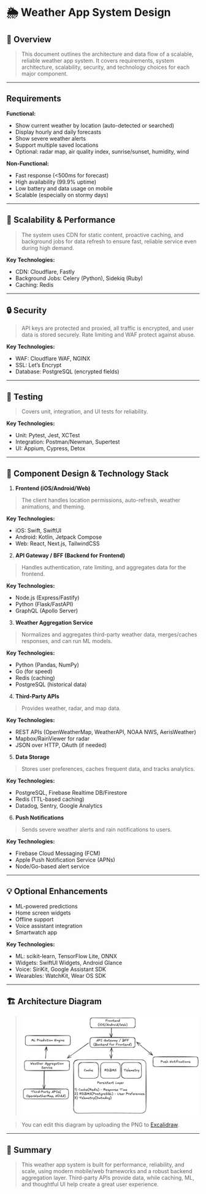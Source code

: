 # 🌦️ Weather App System Design

## 🧠 Overview

> This document outlines the architecture and data flow of a scalable, reliable weather app system. It covers requirements, system architecture, scalability, security, and technology choices for each major component.

---

## Requirements

**Functional:**
- Show current weather by location (auto-detected or searched)
- Display hourly and daily forecasts
- Show severe weather alerts
- Support multiple saved locations
- Optional: radar map, air quality index, sunrise/sunset, humidity, wind

**Non-Functional:**
- Fast response (<500ms for forecast)
- High availability (99.9% uptime)
- Low battery and data usage on mobile
- Scalable (especially on stormy days)

---

## 🚀 Scalability & Performance

> The system uses CDN for static content, proactive caching, and background jobs for data refresh to ensure fast, reliable service even during high demand.

**Key Technologies:**
- CDN: Cloudflare, Fastly
- Background Jobs: Celery (Python), Sidekiq (Ruby)
- Caching: Redis

---

## 🔒 Security

> API keys are protected and proxied, all traffic is encrypted, and user data is stored securely. Rate limiting and WAF protect against abuse.

**Key Technologies:**
- WAF: Cloudflare WAF, NGINX
- SSL: Let’s Encrypt
- Database: PostgreSQL (encrypted fields)

---

## 🧪 Testing

> Covers unit, integration, and UI tests for reliability.

**Key Technologies:**
- Unit: Pytest, Jest, XCTest
- Integration: Postman/Newman, Supertest
- UI: Appium, Cypress, Detox

---

## 🧩 Component Design & Technology Stack

1. **Frontend (iOS/Android/Web)**
> The client handles location permissions, auto-refresh, weather animations, and theming.
   
   **Key Technologies:**
   - iOS: Swift, SwiftUI
   - Android: Kotlin, Jetpack Compose
   - Web: React, Next.js, TailwindCSS

2. **API Gateway / BFF (Backend for Frontend)**
> Handles authentication, rate limiting, and aggregates data for the frontend.
   
   **Key Technologies:**
   - Node.js (Express/Fastify)
   - Python (Flask/FastAPI)
   - GraphQL (Apollo Server)

3. **Weather Aggregation Service**
> Normalizes and aggregates third-party weather data, merges/caches responses, and can run ML models.
   
   **Key Technologies:**
   - Python (Pandas, NumPy)
   - Go (for speed)
   - Redis (caching)
   - PostgreSQL (historical data)

4. **Third-Party APIs**
> Provides weather, radar, and map data.
   
   **Key Technologies:**
   - REST APIs (OpenWeatherMap, WeatherAPI, NOAA NWS, AerisWeather)
   - Mapbox/RainViewer for radar
   - JSON over HTTP, OAuth (if needed)

5. **Data Storage**
> Stores user preferences, caches frequent data, and tracks analytics.
   
   **Key Technologies:**
   - PostgreSQL, Firebase Realtime DB/Firestore
   - Redis (TTL-based caching)
   - Datadog, Sentry, Google Analytics

6. **Push Notifications**
> Sends severe weather alerts and rain notifications to users.
   
   **Key Technologies:**
   - Firebase Cloud Messaging (FCM)
   - Apple Push Notification Service (APNs)
   - Node/Go-based alert service

---

## 💡 Optional Enhancements
- ML-powered predictions
- Home screen widgets
- Offline support
- Voice assistant integration
- Smartwatch app

**Key Technologies:**
- ML: scikit-learn, TensorFlow Lite, ONNX
- Widgets: SwiftUI Widgets, Android Glance
- Voice: SiriKit, Google Assistant SDK
- Wearables: WatchKit, Wear OS SDK

---

## 🏗️ Architecture Diagram

> ![Weather App System Diagram](weather-app.excalidraw.png)

> You can edit this diagram by uploading the PNG to [Excalidraw](https://excalidraw.com).

---

## 📝 Summary

> This weather app system is built for performance, reliability, and scale, using modern mobile/web frameworks and a robust backend aggregation layer. Third-party APIs provide data, while caching, ML, and thoughtful UI help create a great user experience.
